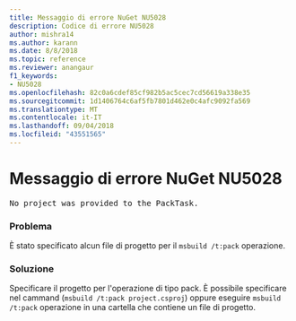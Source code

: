 ```yaml
---
title: Messaggio di errore NuGet NU5028
description: Codice di errore NU5028
author: mishra14
ms.author: karann
ms.date: 8/8/2018
ms.topic: reference
ms.reviewer: anangaur
f1_keywords:
- NU5028
ms.openlocfilehash: 82c0a6cdef85cf982b5ac5cec7cd56619a338e35
ms.sourcegitcommit: 1d1406764c6af5fb7801d462e0c4afc9092fa569
ms.translationtype: MT
ms.contentlocale: it-IT
ms.lasthandoff: 09/04/2018
ms.locfileid: "43551565"
---
```

# <a name="nuget-error-nu5028"></a>Messaggio di errore NuGet NU5028
<pre>No project was provided to the PackTask.</pre>

### <a name="issue"></a>Problema

È stato specificato alcun file di progetto per il `msbuild /t:pack` operazione.


### <a name="solution"></a>Soluzione

Specificare il progetto per l'operazione di tipo pack.  È possibile specificare nel cammand (`msbuild /t:pack project.csproj`) oppure eseguire `msbuild /t:pack` operazione in una cartella che contiene un file di progetto.

